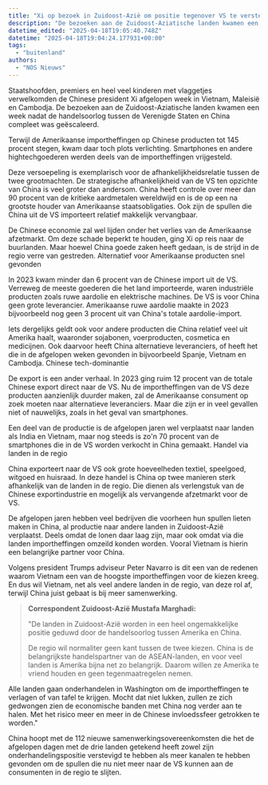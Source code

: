 ```yaml
---
title: "Xi op bezoek in Zuidoost-Azië om positie tegenover VS te verstevigen"
description: "De bezoeken aan de Zuidoost-Aziatische landen kwamen een week nadat de handelsoorlog tussen de Verenigde Staten en China compleet was geëscaleerd"
datetime_edited: "2025-04-18T19:05:40.748Z"
datetime: "2025-04-18T19:04:24.177931+00:00"
tags:
  - "buitenland"
authors:
  - "NOS Nieuws"
---
```


Staatshoofden, premiers en heel veel kinderen met vlaggetjes verwelkomden de Chinese president Xi afgelopen week in Vietnam, Maleisië en Cambodja. De bezoeken aan de Zuidoost-Aziatische landen kwamen een week nadat de handelsoorlog tussen de Verenigde Staten en China compleet was geëscaleerd.

Terwijl de Amerikaanse importheffingen op Chinese producten tot 145 procent stegen, kwam daar toch plots verlichting. Smartphones en andere hightechgoederen werden deels van de importheffingen vrijgesteld.

Deze versoepeling is exemplarisch voor de afhankelijkheidsrelatie tussen de twee grootmachten. De strategische afhankelijkheid van de VS ten opzichte van China is veel groter dan andersom. China heeft controle over meer dan 90 procent van de kritieke aardmetalen wereldwijd en is de op een na grootste houder van Amerikaanse staatsobligaties. Ook zijn de spullen die China uit de VS importeert relatief makkelijk vervangbaar.

De Chinese economie zal wel lijden onder het verlies van de Amerikaanse afzetmarkt. Om deze schade beperkt te houden, ging Xi op reis naar de buurlanden. Maar hoewel China goede zaken heeft gedaan, is de strijd in de regio verre van gestreden.
Alternatief voor Amerikaanse producten snel gevonden

In 2023 kwam minder dan 6 procent van de Chinese import uit de VS. Verreweg de meeste goederen die het land importeerde, waren industriële producten zoals ruwe aardolie en elektrische machines. De VS is voor China geen grote leverancier. Amerikaanse ruwe aardolie maakte in 2023 bijvoorbeeld nog geen 3 procent uit van China's totale aardolie-import.

Iets dergelijks geldt ook voor andere producten die China relatief veel uit Amerika haalt, waaronder sojabonen, voerproducten, cosmetica en medicijnen. Ook daarvoor heeft China alternatieve leveranciers, of heeft het die in de afgelopen weken gevonden in bijvoorbeeld Spanje, Vietnam en Cambodja.
Chinese tech-dominantie

De export is een ander verhaal. In 2023 ging ruim 12 procent van de totale Chinese export direct naar de VS. Nu de importheffingen van de VS deze producten aanzienlijk duurder maken, zal de Amerikaanse consument op zoek moeten naar alternatieve leveranciers. Maar die zijn er in veel gevallen niet of nauwelijks, zoals in het geval van smartphones.

Een deel van de productie is de afgelopen jaren wel verplaatst naar landen als India en Vietnam, maar nog steeds is zo'n 70 procent van de smartphones die in de VS worden verkocht in China gemaakt.
Handel via landen in de regio

China exporteert naar de VS ook grote hoeveelheden textiel, speelgoed, witgoed en huisraad. In deze handel is China op twee manieren sterk afhankelijk van de landen in de regio. Die dienen als verlengstuk van de Chinese exportindustrie en mogelijk als vervangende afzetmarkt voor de VS.

De afgelopen jaren hebben veel bedrijven die voorheen hun spullen lieten maken in China, al productie naar andere landen in Zuidoost-Azië verplaatst. Deels omdat de lonen daar laag zijn, maar ook omdat via die landen importheffingen omzeild konden worden. Vooral Vietnam is hierin een belangrijke partner voor China.

Volgens president Trumps adviseur Peter Navarro is dit een van de redenen waarom Vietnam een van de hoogste importheffingen voor de kiezen kreeg. En dus wil Vietnam, net als veel andere landen in de regio, van deze rol af, terwijl China juist gebaat is bij meer samenwerking.

> **Correspondent Zuidoost-Azië Mustafa Marghadi:**
>
> "De landen in Zuidoost-Azië worden in een heel ongemakkelijke positie geduwd door de handelsoorlog tussen Amerika en China.
>
> De regio wil normaliter geen kant tussen de twee kiezen. China is de belangrijkste handelspartner van de ASEAN-landen, en voor veel landen is Amerika bijna net zo belangrijk. Daarom willen ze Amerika te vriend houden en geen tegenmaatregelen nemen.

Alle landen gaan onderhandelen in Washington om de importheffingen te verlagen of van tafel te krijgen. Mocht dat niet lukken, zullen ze zich gedwongen zien de economische banden met China nog verder aan te halen. Met het risico meer en meer in de Chinese invloedssfeer getrokken te worden."

China hoopt met de 112 nieuwe samenwerkingsovereenkomsten die het de afgelopen dagen met de drie landen getekend heeft zowel zijn onderhandelingspositie verstevigd te hebben als meer kanalen te hebben gevonden om de spullen die nu niet meer naar de VS kunnen aan de consumenten in de regio te slijten.
